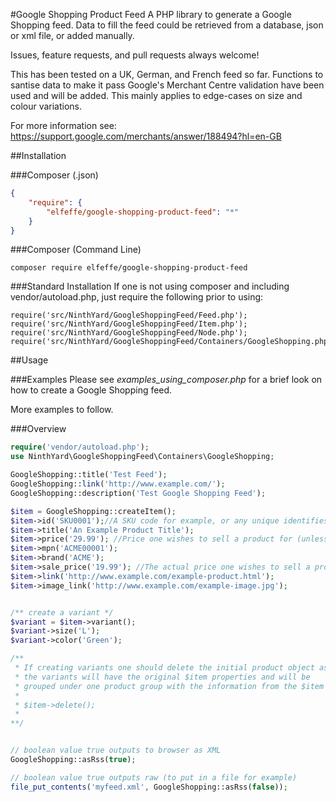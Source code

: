 #Google Shopping Product Feed
A PHP library to generate a Google Shopping feed. Data to fill the feed could be retrieved from a database, json or xml file, or added manually.

Issues, feature requests, and pull requests always welcome!

This has been tested on a UK, German, and French feed so far. Functions to santise data to make it pass Google's Merchant Centre validation have been used and will be added. This mainly applies to edge-cases on size and colour variations.

For more information see: https://support.google.com/merchants/answer/188494?hl=en-GB

##Installation

###Composer (.json)

```json
{
    "require": {
        "elfeffe/google-shopping-product-feed": "*"
    }
}
```

###Composer (Command Line)
```
composer require elfeffe/google-shopping-product-feed
```

###Standard Installation
If one is not using composer and including vendor/autoload.php, just require the following prior to using:
```
require('src/NinthYard/GoogleShoppingFeed/Feed.php');
require('src/NinthYard/GoogleShoppingFeed/Item.php');
require('src/NinthYard/GoogleShoppingFeed/Node.php');
require('src/NinthYard/GoogleShoppingFeed/Containers/GoogleShopping.php');
```

##Usage

###Examples
Please see _examples_using_composer.php_ for a brief look on how to create a Google Shopping feed.

More examples to follow.

###Overview

```php
require('vendor/autoload.php');
use NinthYard\GoogleShoppingFeed\Containers\GoogleShopping;

GoogleShopping::title('Test Feed');
GoogleShopping::link('http://www.example.com/');
GoogleShopping::description('Test Google Shopping Feed');

$item = GoogleShopping::createItem();
$item->id('SKU0001');//A SKU code for example, or any unique identifies (eg. could be the id from a database table)
$item->title('An Example Product Title');
$item->price('29.99'); //Price one wishes to sell a product for (unless sale_price option is added, then it's the original price)
$item->mpn('ACME00001');
$item->brand('ACME');
$item->sale_price('19.99'); //The actual price one wishes to sell a product for (optional)
$item->link('http://www.example.com/example-product.html');
$item->image_link('http://www.example.com/example-image.jpg');


/** create a variant */
$variant = $item->variant();
$variant->size('L');
$variant->color('Green');

/**
 * If creating variants one should delete the initial product object as
 * the variants will have the original $item properties and will be
 * grouped under one product group with the information from the $item
 * 
 * $item->delete();
 *
**/


// boolean value true outputs to browser as XML
GoogleShopping::asRss(true);

// boolean value true outputs raw (to put in a file for example)
file_put_contents('myfeed.xml', GoogleShopping::asRss(false));
